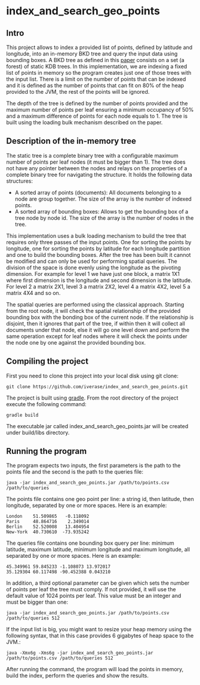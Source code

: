# index_and_search_geo_points

## Intro

This project allows to index a provided list of points, defined by latitude and longitude, into an in-memory BKD tree and
query the input data using bounding boxes. A BKD tree as defined in this [paper](https://users.cs.duke.edu/~pankaj/publications/papers/bkd-sstd.pdf)
consists on a set (a forest) of static KDB trees. In this implementation, we are indexing a fixed list of points in memory
so the program creates just one of those trees with the input list. There is a limit on the number of points that can be indexed
and it is defined as the number of points that can fit on 80% of the heap provided to the JVM, the rest of the points will be ignored.

The depth of the tree is defined by the number of points provided and the maximum number of points per leaf ensuring a minimum
occupancy of 50% and a maximum difference of points for each node equals to 1. The tree is built using the loading
bulk mechanism described  on the paper.

## Description of the in-memory tree

The static tree is a complete binary tree with a configurable maximum number of points per leaf nodes (it must be bigger than 1).
The tree does not have any pointer between the nodes and relays on the properties of a complete binary tree for
navigating the structure. It holds the following data structures:

* A sorted array of points (documents): All documents belonging to a node are group together. The size of the array is the number of
indexed points.
* A sorted array of bounding boxes: Allows to get the bounding box of a tree node by node id. The size of the array is the number
 of nodes in the tree.

This implementation uses a bulk loading mechanism to build the tree that requires only three passes of the input points. One for sorting
the points by longitude, one for sorting the points by latitude for each longitude partition and one to build the bounding boxes. After the
tree has been built it cannot be modified and can only be used for performing spatial queries. The division of the space is done evenly using
the longitude as the pivoting dimension. For example for level 1 we have just one block, a matrix 1X1 where first dimension is the longitude
and second dimension is the latitude. For level 2 a matrix 2X1, level 3 a matrix 2X2, level 4 a matrix 4X2, level 5 a matrix 4X4 and so on.

The spatial queries are performed using the classical approach. Starting from the root node, it will check the spatial relationship of the
provided bounding box with the bonding box of the current node. If the relationship is disjoint, then it ignores that part of the tree, if within
then it will collect all documents under that node, else it will go one level down and perform the same operation except for
leaf nodes where it will check the points under the node one by one against the provided bounding box.

## Compiling the project

First you need to clone this project into your local disk using git clone:

`git clone https://github.com/iverase/index_and_search_geo_points.git`

The project is built using [gradle](https://gradle.org/). From the root directory of the project execute the following command:

`gradle build`

The executable jar called index_and_search_geo_points.jar will be created under build/libs directory.

## Running the program

The program expects two inputs, the first parameters is the path to the points file and the second is the path to the
queries file:

`java -jar index_and_search_geo_points.jar /path/to/points.csv /path/to/queries`

The points file contains one geo point per line: a string id, then latitude,
then longitude, separated by one or more spaces. Here is an example:

```
London    51.509865   -0.118092
Paris     48.864716    2.349014
Berlin    52.520008   13.404954
New-York  40.730610  -73.935242
```

The queries file contains one bounding box query per line: minimum latitude, maximum
latitude, minimum longitude and maximum longitude, all separated by one or more spaces.
Here is an example:

```
45.349961 59.845233 -1.108073 13.972017
35.129304 60.117498 -90.452388 0.043210
```

In addition, a third optional parameter can be given which sets the number of points per leaf the tree must comply.
If not provided, it will use the default value of 1024 points per leaf. This value must be an integer and must be bigger than one:

`java -jar index_and_search_geo_points.jar /path/to/points.csv /path/to/queries 512`

If the input list is big, you might want to resize your heap memory using the following syntax, that in this case provides 6 gigabytes of heap space to the JVM.:

`java -Xmx6g -Xms6g -jar index_and_search_geo_points.jar /path/to/points.csv /path/to/queries 512`

After running the command, the program will load the points in memory, build the index, perform the queries and show the results.
